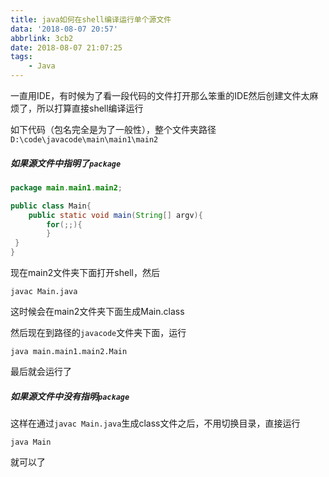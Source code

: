 ```yaml
---
title: java如何在shell编译运行单个源文件
data: '2018-08-07 20:57'
abbrlink: 3cb2
date: 2018-08-07 21:07:25
tags:
	- Java
---
```



一直用IDE，有时候为了看一段代码的文件打开那么笨重的IDE然后创建文件太麻烦了，所以打算直接shell编译运行

如下代码（包名完全是为了一般性），整个文件夹路径`D:\code\javacode\main\main1\main2`
##### 如果源文件中指明了`package`

```java
package main.main1.main2;

public class Main{
    public static void main(String[] argv){
        for(;;){
        }	
 }
}
```

现在main2文件夹下面打开shell，然后
```
javac Main.java
```

这时候会在main2文件夹下面生成Main.class

然后现在到路径的`javacode`文件夹下面，运行
```
java main.main1.main2.Main
```

最后就会运行了

##### 如果源文件中**没有**指明`package`

这样在通过`javac Main.java`生成class文件之后，不用切换目录，直接运行
```
java Main
```
就可以了
